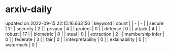 # arxiv-daily
updated on 2022-09-15 22:15:16.663156
| keyword | count |
| - | - |
| secure | 1 |
| security | 2 |
| privacy | 4 |
| protect | 0 |
| defense | 0 |
| attack | 4 |
| robust | 17 |
| biometric | 0 |
| steal | 0 |
| extraction | 2 |
| membership infer | 0 |
| federate | 3 |
| fair | 0 |
| interpretability | 0 |
| exlainability | 0 |
| watermark | 0 |
